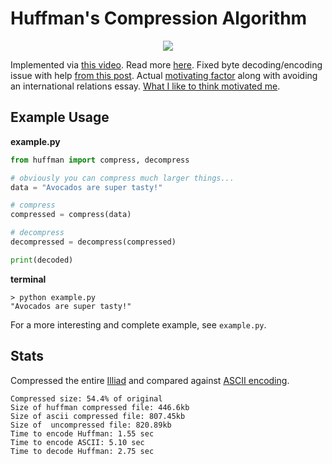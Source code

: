 # Huffman's Compression Algorithm

<p align="center">
  <img src="https://media.giphy.com/media/duXkd6NG5MwOKomroU/giphy.gif">
</p>

Implemented via [this video](https://www.youtube.com/watch?v=NjhJJYHpYsg). Read more [here](https://en.wikipedia.org/wiki/Huffman_coding). Fixed byte decoding/encoding issue with help [from this post](https://bhrigu.me/blog/2017/01/17/huffman-coding-python-implementation/
). Actual [motivating factor](https://arxiv.org/abs/2004.02872) along with avoiding an international relations essay. [What I like to think motivated me](https://www.youtube.com/watch?v=NH2lwGzBruM).

## Example Usage

**example.py**
```python
from huffman import compress, decompress

# obviously you can compress much larger things...
data = "Avocados are super tasty!"

# compress
compressed = compress(data)

# decompress
decompressed = decompress(compressed)

print(decoded)
```

**terminal**
```
> python example.py
"Avocados are super tasty!"
```

For a more interesting and complete example, see `example.py`.

## Stats

Compressed the entire [Illiad](http://www.gutenberg.org/ebooks/6130) and compared against [ASCII encoding](http://www.asciitable.com/).

```
Compressed size: 54.4% of original                                                                                      
Size of huffman compressed file: 446.6kb                                                                                
Size of ascii compressed file: 807.45kb                                                                                 
Size of  uncompressed file: 820.89kb                                                                                    
Time to encode Huffman: 1.55 sec                                                                           
Time to encode ASCII: 5.10 sec                                                                           
Time to decode Huffman: 2.75 sec
```
